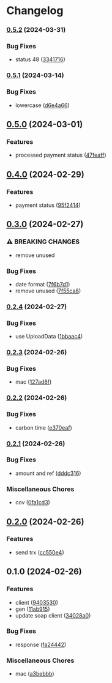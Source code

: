 # Changelog

### [0.5.2](https://www.github.com/brokeyourbike/zenith-bank-cib-api-client-php/compare/v0.5.1...v0.5.2) (2024-03-31)


### Bug Fixes

* status 48 ([3341716](https://www.github.com/brokeyourbike/zenith-bank-cib-api-client-php/commit/33417169683d6c5d7a557e8e8f3304308b919e0a))

### [0.5.1](https://www.github.com/brokeyourbike/zenith-bank-cib-api-client-php/compare/v0.5.0...v0.5.1) (2024-03-14)


### Bug Fixes

* lowercase ([d6e4a66](https://www.github.com/brokeyourbike/zenith-bank-cib-api-client-php/commit/d6e4a66345bc622a6cdd0dbc1ba474f6288193a2))

## [0.5.0](https://www.github.com/brokeyourbike/zenith-bank-cib-api-client-php/compare/v0.4.0...v0.5.0) (2024-03-01)


### Features

* processed payment status ([47feaff](https://www.github.com/brokeyourbike/zenith-bank-cib-api-client-php/commit/47feaff080cc5cfcb7435de1d0234f3598a35222))

## [0.4.0](https://www.github.com/brokeyourbike/zenith-bank-cib-api-client-php/compare/v0.3.0...v0.4.0) (2024-02-29)


### Features

* payment status ([95f2414](https://www.github.com/brokeyourbike/zenith-bank-cib-api-client-php/commit/95f241491772064d27cff4e5da978180001d616a))

## [0.3.0](https://www.github.com/brokeyourbike/zenith-bank-cib-api-client-php/compare/v0.2.4...v0.3.0) (2024-02-27)


### ⚠ BREAKING CHANGES

* remove unused

### Bug Fixes

* date format ([7f6b7d1](https://www.github.com/brokeyourbike/zenith-bank-cib-api-client-php/commit/7f6b7d1ad098e01229c03e3fb04eb2603ffc5077))
* remove unused ([7f55ca8](https://www.github.com/brokeyourbike/zenith-bank-cib-api-client-php/commit/7f55ca880fe2781117e7f8bc75c11cf402e532bb))

### [0.2.4](https://www.github.com/brokeyourbike/zenith-bank-cib-api-client-php/compare/v0.2.3...v0.2.4) (2024-02-27)


### Bug Fixes

* use UploadData ([1bbaac4](https://www.github.com/brokeyourbike/zenith-bank-cib-api-client-php/commit/1bbaac4b3e5bfee066c88776f1bff7353ab479bf))

### [0.2.3](https://www.github.com/brokeyourbike/zenith-bank-cib-api-client-php/compare/v0.2.2...v0.2.3) (2024-02-26)


### Bug Fixes

* mac ([127ad8f](https://www.github.com/brokeyourbike/zenith-bank-cib-api-client-php/commit/127ad8fd786b622aacd7ceed95c90ad93c3b954a))

### [0.2.2](https://www.github.com/brokeyourbike/zenith-bank-cib-api-client-php/compare/v0.2.1...v0.2.2) (2024-02-26)


### Bug Fixes

* carbon time ([e370eaf](https://www.github.com/brokeyourbike/zenith-bank-cib-api-client-php/commit/e370eaf05e1c6e33bd7d914c0e25524772152cad))

### [0.2.1](https://www.github.com/brokeyourbike/zenith-bank-cib-api-client-php/compare/v0.2.0...v0.2.1) (2024-02-26)


### Bug Fixes

* amount and ref ([dddc316](https://www.github.com/brokeyourbike/zenith-bank-cib-api-client-php/commit/dddc316c5483acac11d4fa80463f0e2ca92a3674))


### Miscellaneous Chores

* cov ([0fa1cd3](https://www.github.com/brokeyourbike/zenith-bank-cib-api-client-php/commit/0fa1cd3840ab5f32dc9ec7e018be9a9d87c2a5d2))

## [0.2.0](https://www.github.com/brokeyourbike/zenith-bank-cib-api-client-php/compare/v0.1.0...v0.2.0) (2024-02-26)


### Features

* send trx ([cc550e4](https://www.github.com/brokeyourbike/zenith-bank-cib-api-client-php/commit/cc550e492759a724dd272f105e3a8907e7b782fc))

## 0.1.0 (2024-02-26)


### Features

* client ([9403530](https://www.github.com/brokeyourbike/zenith-bank-cib-api-client-php/commit/940353057a2a17ffccb8937ef83cd9fcc77dbaeb))
* gen ([11ab915](https://www.github.com/brokeyourbike/zenith-bank-cib-api-client-php/commit/11ab91508c6947600128c1e45c731b6e3bbdf307))
* update soap client ([34028a0](https://www.github.com/brokeyourbike/zenith-bank-cib-api-client-php/commit/34028a08154eccd4012fcccea0ac79133262bc12))


### Bug Fixes

* response ([fa24442](https://www.github.com/brokeyourbike/zenith-bank-cib-api-client-php/commit/fa24442e8e3d814b733d164e5b7643b2a42f2fe4))


### Miscellaneous Chores

* mac ([a3bebbb](https://www.github.com/brokeyourbike/zenith-bank-cib-api-client-php/commit/a3bebbb73a36559ec8c277a282fdbe3b361ebd5e))
